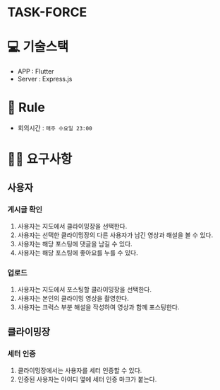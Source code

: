 # TASK-FORCE

# 💻 기술스택
- APP : Flutter
- Server : Express.js

# 📖 Rule
- 회의시간 : `매주 수요일 23:00`

# 🙋‍♂️ 요구사항
## 사용자
### 게시글 확인
1. 사용자는 지도에서 클라이밍장을 선택한다.
2. 사용자는 선택한 클라이밍장의 다른 사용자가 남긴 영상과 해설을 볼 수 있다.
3. 사용자는 해당 포스팅에 댓글을 남길 수 있다.
4. 사용자는 해당 포스팅에 좋아요를 누를 수 있다.

### 업로드
1. 사용자는 지도에서 포스팅할 클라이밍장을 선택한다.
2. 사용자는 본인의 클라이밍 영상을 촬영한다.
3. 사용자는 크럭스 부분 해설을 작성하여 영상과 함께 포스팅한다.


## 클라이밍장
### 세터 인증
1. 클라이밍장에서는 사용자를 세터 인증할 수 있다.
2. 인증된 사용자는 아이디 옆에 세터 인증 마크가 붙는다.
